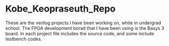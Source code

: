 # Kobe_Keopraseuth_Repo
These are the verilog projects I have been working on, while in undergrad school.
The FPGA development borad that I have been using is the Basys 3 board.
In each project file includes the source code, and some include testbench codes.
